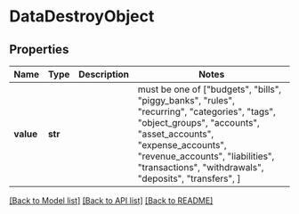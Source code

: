 # DataDestroyObject


## Properties
Name | Type | Description | Notes
------------ | ------------- | ------------- | -------------
**value** | **str** |  |  must be one of ["budgets", "bills", "piggy_banks", "rules", "recurring", "categories", "tags", "object_groups", "accounts", "asset_accounts", "expense_accounts", "revenue_accounts", "liabilities", "transactions", "withdrawals", "deposits", "transfers", ]

[[Back to Model list]](../README.md#documentation-for-models) [[Back to API list]](../README.md#documentation-for-api-endpoints) [[Back to README]](../README.md)


